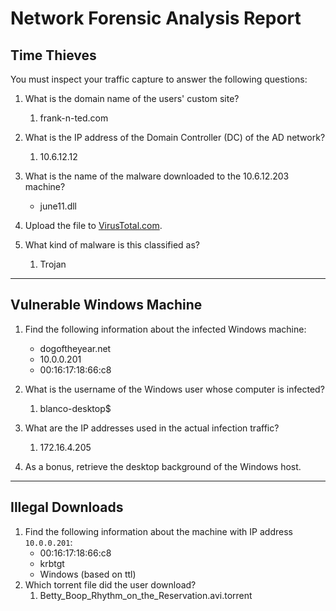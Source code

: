 # Network Forensic Analysis Report



## Time Thieves 

You must inspect your traffic capture to answer the following questions:

1. What is the domain name of the users' custom site?
   1. frank-n-ted.com

2. What is the IP address of the Domain Controller (DC) of the AD network?
   1. 10.6.12.12

3. What is the name of the malware downloaded to the 10.6.12.203 machine?
   - june11.dll
4. Upload the file to [VirusTotal.com](https://www.virustotal.com/gui/). 
5. What kind of malware is this classified as?
   1. Trojan


---

## Vulnerable Windows Machine

1. Find the following information about the infected Windows machine:
    - dogoftheyear.net
    - 10.0.0.201
    - 00:16:17:18:66:c8
2. What is the username of the Windows user whose computer is infected?
    1. blanco-desktop$

3. What are the IP addresses used in the actual infection traffic?
    1. 172.16.4.205

4. As a bonus, retrieve the desktop background of the Windows host.

---

## Illegal Downloads

1. Find the following information about the machine with IP address `10.0.0.201`:
    - 00:16:17:18:66:c8
    - krbtgt
    - Windows (based on ttl)
2. Which torrent file did the user download?
    1. Betty_Boop_Rhythm_on_the_Reservation.avi.torrent

